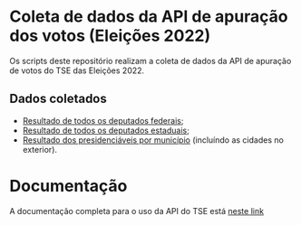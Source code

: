 # Coleta de dados da API de apuração dos votos (Eleições 2022)
Os scripts deste repositório realizam a coleta de dados da API de apuração de votos do TSE das Eleições 2022.

## Dados coletados
- [Resultado de todos os deputados federais](https://github.com/lucasthaynan/apuracao_eleicoes_2022/tree/main/dados);
- [Resultado de todos os deputados estaduais](https://github.com/lucasthaynan/apuracao_eleicoes_2022/tree/main/dados);
- [Resultado dos presidenciáveis por município](https://github.com/lucasthaynan/apuracao_eleicoes_2022/tree/main/dados) (incluíndo as cidades no exterior).

# Documentação 
A documentação completa para o uso da API do TSE está [neste link](https://www.tse.jus.br/eleicoes/eleicoes-2022/interessados-na-divulgacao-de-resultados-2022)
 
